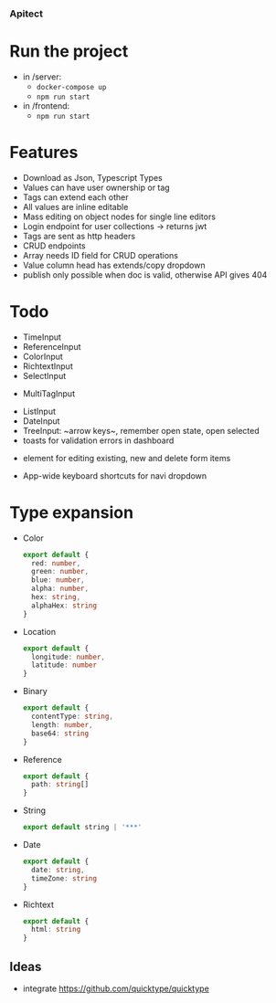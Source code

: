 
### Apitect

# Run the project

- in /server:
  - `docker-compose up`
  - `npm run start`
- in /frontend:
  - `npm run start`

# Features

- Download as Json, Typescript Types
- Values can have user ownership or tag
- Tags can extend each other
- All values are inline editable
- Mass editing on object nodes for single line editors
- Login endpoint for user collections -> returns jwt
- Tags are sent as http headers
- CRUD endpoints
- Array needs ID field for CRUD operations
- Value column head has extends/copy dropdown
- publish only possible when doc is valid, otherwise API gives 404

# Todo

- TimeInput
- ReferenceInput
- ColorInput
- RichtextInput
- SelectInput
+ MultiTagInput
- ListInput
- DateInput
- TreeInput: ~arrow keys~, remember open state, open selected
- toasts for validation errors in dashboard
+ element for editing existing, new and delete form items
- App-wide keyboard shortcuts for navi dropdown 

# Type expansion

- Color
  ```typescript
  export default {
    red: number,
    green: number,
    blue: number,
    alpha: number,
    hex: string,
    alphaHex: string
  }
  ```

- Location
  ```typescript
  export default {
    longitude: number,
    latitude: number
  }
  ``` 

- Binary
  ```typescript
  export default {
    contentType: string,
    length: number,
    base64: string
  }
  ```   
  
- Reference
  ```typescript
  export default {
    path: string[]
  }
  ```   

- String
  ```typescript
  export default string | '***'
  ```   

- Date
  ```typescript
  export default {
    date: string,
    timeZone: string
  }
  ```   

- Richtext
  ```typescript
  export default {
    html: string
  }
  ```   

## Ideas

- integrate https://github.com/quicktype/quicktype
